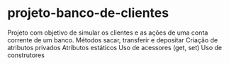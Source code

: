 # projeto-banco-de-clientes
Projeto com objetivo de simular os clientes e as ações de uma conta corrente de um banco.
Métodos sacar, transferir e depositar
Criação de atributos privados
Atributos estáticos
Uso de acessores (get, set)
Uso de construtores
